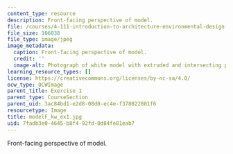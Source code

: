```yaml
---
content_type: resource
description: Front-facing perspective of model.
file: /courses/4-111-introduction-to-architecture-environmental-design-spring-2014/7fadb3e04645b8f492fd0d84fe81eab7_modelF_kw_ex1.jpg
file_size: 106038
file_type: image/jpeg
image_metadata:
  caption: Front-facing perspective of model.
  credit: ''
  image-alt: Photograph of white model with extruded and intersecting planes.
learning_resource_types: []
license: https://creativecommons.org/licenses/by-nc-sa/4.0/
ocw_type: OCWImage
parent_title: Exercise 1
parent_type: CourseSection
parent_uid: 3ac84bd1-e2d8-08d0-ec4e-f378022801f6
resourcetype: Image
title: modelF_kw_ex1.jpg
uid: 7fadb3e0-4645-b8f4-92fd-0d84fe81eab7
---
```

Front-facing perspective of model.